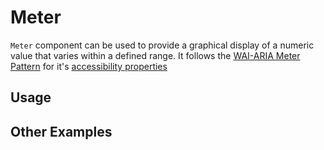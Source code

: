 # Meter

`Meter` component can be used to provide a graphical display of a numeric value
that varies within a defined range. It follows the
[WAI-ARIA Meter Pattern](https://www.w3.org/WAI/ARIA/apg/patterns/meter/) for
it's
[accessibility properties](https://www.w3.org/WAI/ARIA/apg/patterns/meter/#:~:text=Not%20applicable.-,WAI%2DARIA%20Roles%2C%20States%2C%20and%20Properties,-The%20element%20serving)

<!-- ADD_TOC -->

## Usage

<!-- ADD_EXAMPLE src/meter/stories/templates/MeterBasicJsx.ts -->

<!-- CODESANDBOX
link_title: Meter Basic
js: src/meter/stories/templates/MeterBasicJsx.ts
css: src/meter/stories/templates/MeterBasicCss.ts
-->
<!-- CODESANDBOX
link_title: Meter Basic TS
tsx: src/meter/stories/templates/MeterBasicTsx.ts
css: src/meter/stories/templates/MeterBasicCss.ts
-->

## Other Examples

<!-- CODESANDBOX
link_title: Meter Styled
js: src/meter/stories/templates/MeterStyledJsx.ts
deps: ['@emotion/css']
-->
<!-- CODESANDBOX
link_title: Meter Styled TS
tsx: src/meter/stories/templates/MeterStyledTsx.ts
deps: ['@emotion/css']
-->

<!-- ADD_COMPOSITION src/meter -->

<!-- ADD_PROPS src/meter -->
